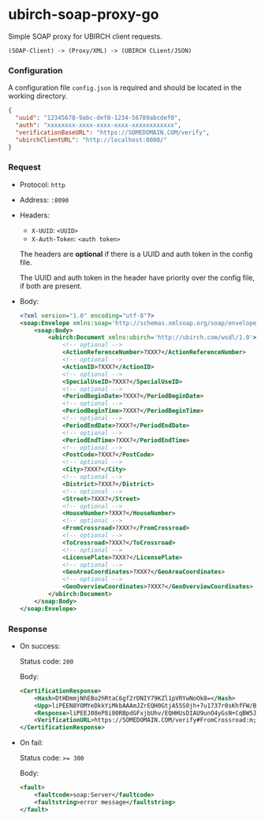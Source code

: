 # ubirch-soap-proxy-go

Simple SOAP proxy for UBIRCH client requests.

```
(SOAP-Client) -> (Proxy/XML) -> (UBIRCH CLient/JSON)
```

### Configuration
A configuration file `config.json` is required and should be located in the working directory.
```json
{
  "uuid": "12345678-9abc-def0-1234-56789abcdef0",
  "auth": "xxxxxxxx-xxxx-xxxx-xxxx-xxxxxxxxxxxx",
  "verificationBaseURL": "https://SOMEDOMAIN.COM/verify",
  "ubirchClientURL": "http://localhost:8080/"
}
```

### Request
- Protocol: `http`
- Address: `:8090`
- Headers:
    - `X-UUID`: `<UUID>`
    - `X-Auth-Token`: `<auth token>`
  
    The headers are **optional** if there is a UUID and auth token in the config file. 
    
    The UUID and auth token in the header have priority over the config file, if both are present.
- Body: 
    ```xml
    <?xml version="1.0" encoding="utf-8"?>
    <soap:Envelope xmlns:soap='http://schemas.xmlsoap.org/soap/envelope/'>
        <soap:Body>
            <ubirch:Document xmlns:ubirch='http://ubirch.com/wsdl/1.0'>
                <!-- optional -->
                <ActionReferenceNumber>?XXX?</ActionReferenceNumber>
                <!-- optional -->
                <ActionID>?XXX?</ActionID>
                <!-- optional -->
                <SpecialUseID>?XXX?</SpecialUseID>
                <!-- optional -->
                <PeriodBeginDate>?XXX?</PeriodBeginDate>
                <!-- optional -->
                <PeriodBeginTime>?XXX?</PeriodBeginTime>
                <!-- optional -->
                <PeriodEndDate>?XXX?</PeriodEndDate>
                <!-- optional -->
                <PeriodEndTime>?XXX?</PeriodEndTime>
                <!-- optional -->
                <PostCode>?XXX?</PostCode>
                <!-- optional -->
                <City>?XXX?</City>
                <!-- optional -->
                <District>?XXX?</District>
                <!-- optional -->
                <Street>?XXX?</Street>
                <!-- optional -->
                <HouseNumber>?XXX?</HouseNumber>
                <!-- optional -->
                <FromCrossroad>?XXX?</FromCrossroad>
                <!-- optional -->
                <ToCrossroad>?XXX?</ToCrossroad>
                <!-- optional -->
                <LicensePlate>?XXX?</LicensePlate>
                <!-- optional -->
                <GeoAreaCoordinates>?XXX?</GeoAreaCoordinates>
                <!-- optional -->
                <GeoOverviewCoordinates>?XXX?</GeoOverviewCoordinates>
            </ubirch:Document>
        </soap:Body>
    </soap:Envelope>
    ```
  
### Response
- On success:
  
  Status code: `200`
  
  Body:
  ```xml
  <CertificationResponse>
      <Hash>DtHDmmjNhEBo2hRtaC6gf2rDNIY79KZl1pVRYwNoOk8=</Hash>
      <Upp>liPEEN8YOMYeDkkYiMkbAAAmJZrEQH0GtjA55S0jh+7u1737r0sKhfFW/BafY1QXgLAoGTl0buqu4rivbLNEOaxg+EnqFXCIa3mktOIcwCF3mcZQheMAxCAO0cOaaM2EQGjaFG1oLqB/asM0hjv0pmXWlVFjA2g6T8RAcdSwMgBT26c7jIaw34KoFbkleRfKw/wx+2NLjdL1acBBGgJ6L5ldt9CMfPtuvNfEsrK2R6GJD5ukuYHHLK0pJA==</Upp>
      <Response>liPEEJ08eP8i80RBpdGFxjbUhv/EQHHUsDIAU9unO4yGsN+CqBW5JXkXysP8MftjS43S9WnAQRoCei+ZXbfQjHz7brzXxLKytkehiQ+bpLmBxyytKSQAxBDrcgnN3+VHabEJ5zsfCTUUxEcwRQIgDOiLpZzX4vgtFCBZXl6wcF+pJA0OSkSH7fSNnODssMQCIQDqH5s8Hf65YjM/nX8881Ralx+gfPD43uGWtofJe7zTuQ==</Response>
      <VerificationURL>https://SOMEDOMAIN.COM/verify#FromCrossroad:m;ToCrossroad:n;LicensePlate:o;ActionID:b;PeriodBeginDate:d;PeriodBeginTime:e;PeriodEndDate:f;District:j;Street:k;ActionReferenceNumber:a;SpecialUseID:c;PeriodEndTime:g;HouseNumber:l;GeoAreaCoordinates:p;GeoOverviewCoordinates:q;PostCode:h;City:i</VerificationURL>
  </CertificationResponse>
  ```
  
- On fail:

  Status code: `>= 300`

  Body:
  ```xml
  <fault>
      <faultcode>soap:Server</faultcode>
      <faultstring>error message</faultstring>
  </fault>
  ```